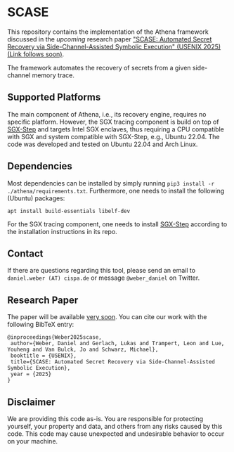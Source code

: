 # SCASE
This repository contains the implementation of the Athena framework discussed in the *upcoming* research paper ["SCASE: Automated Secret Recovery via Side-Channel-Assisted Symbolic Execution" (USENIX 2025) (Link follows soon)](TODO). 

The framework automates the recovery of secrets from a given side-channel memory trace.

## Supported Platforms
The main component of Athena, i.e., its recovery engine, requires no specific platform.
However, the SGX tracing component is build on top of [SGX-Step](https://github.com/jovanbulck/sgx-step) and targets Intel SGX enclaves, thus requiring a CPU compatible with SGX and system compatible with SGX-Step, e.g., Ubuntu 22.04.
The code was developed and tested on Ubuntu 22.04 and Arch Linux.

## Dependencies
Most dependencies can be installed by simply running `pip3 install -r ./athena/requirements.txt`.
Furthermore, one needs to install the following (Ubuntu) packages:
```
apt install build-essentials libelf-dev 
```
For the SGX tracing component, one needs to install [SGX-Step](https://github.com/jovanbulck/sgx-step) according to the installation instructions in its repo.

## Contact
If there are questions regarding this tool, please send an email to `daniel.weber (AT) cispa.de` or message `@weber_daniel` on Twitter.

## Research Paper
The paper will be available [very soon](TODO).
You can cite our work with the following BibTeX entry:
```
@inproceedings{Weber2025scase,
 author={Weber, Daniel and Gerlach, Lukas and Trampert, Leon and Lue, Youheng and Van Bulck, Jo and Schwarz, Michael},
 booktitle = {USENIX},
 title={SCASE: Automated Secret Recovery via Side-Channel-Assisted Symbolic Execution},
 year = {2025}
}
```

## Disclaimer
We are providing this code as-is. 
You are responsible for protecting yourself, your property and data, and others from any risks caused by this code. 
This code may cause unexpected and undesirable behavior to occur on your machine. 
